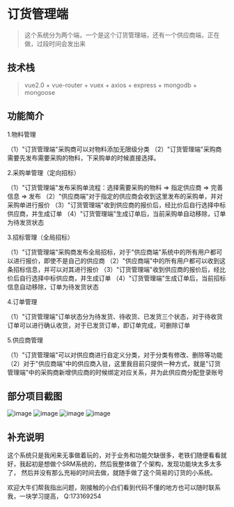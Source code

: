# 订货管理端

> 这个系统分为两个端，一个是这个订货管理端，还有一个供应商端，正在做，过段时间会发出来


## 技术栈

> vue2.0 + vue-router + vuex + axios + express + mongodb + mongoose


## 功能简介

1.物料管理

  （1）"订货管理端"采购商可以对物料添加无限级分类
  （2）"订货管理端"采购商需要先发布需要采购的物料，下采购单的时候直接选择。

2.采购单管理（定向招标）

  （1）"订货管理端"发布采购单流程：选择需要采购的物料 => 指定供应商 =>  完善信息 => 发布
  （2）"供应商端"对于指定的供应商会收到这里发布的采购单，并对采购单进行报价
  （3）"订货管理端"收到供应商的报价后，经比价后自行选择中标供应商，并生成订单
  （4）"订货管理端"生成订单后，当前采购单自动移除，订单为待发货状态

3.招标管理（全局招标）

  （1）"订货管理端"采购商发布全局招标，对于"供应商端"系统中的所有用户都可以进行报价，即使不是自己的供应商
  （2）"供应商端"中的所有用户都可以收到这条招标信息，并可以对其进行报价
  （3）"订货管理端"收到供应商的报价后，经比价后自行选择中标供应商，并生成订单
  （4）"订货管理端"生成订单后，当前招标信息自动移除，订单为待发货状态

4.订单管理

  （1）"订货管理端"订单状态分为待发货、待收货、已发货三个状态，对于待收货订单可以进行确认收货，对于已发货订单，即订单完成，可删除订单

5.供应商管理

 （1）"订货管理端"可以对供应商进行自定义分类，对于分类有修改、删除等功能
 （2）对于"供应商端"中的供应商入驻，这里我目前只提供一种方式，就是"订货管理端"中的采购商新增供应商的时候绑定对应关系，并为此供应商分配登录账号

## 部分项目截图

![image](https://github.com/SunShineKG/SRM/blob/master/gif/login.gif)
![image](https://github.com/SunShineKG/SRM/blob/master/gif/materiel.gif)
![image](https://github.com/SunShineKG/SRM/blob/master/gif/supplierClassfication.gif)
![image](https://github.com/SunShineKG/SRM/blob/master/gif/supplierList.gif)

## 补充说明

  这个系统只是我闲来无事做着玩的，对于业务和功能欠缺很多，老铁们随便看看就好，我起初是想做个SRM系统的，然后我整体做了个架构，发现功能块太多太多了，
  然后并没有那么充裕的时间去做，就随手做了这个简易的订货的小系统。

  欢迎大牛们帮我指出问题，刚接触的小白们看到代码不懂的地方也可以随时联系我，一块学习提高， Q:173169254
